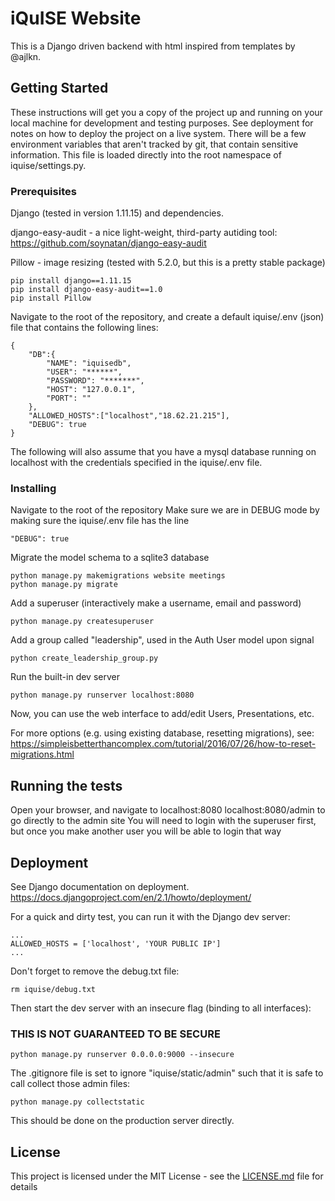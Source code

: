# iQuISE Website

This is a Django driven backend with html inspired from templates by @ajlkn.

## Getting Started

These instructions will get you a copy of the project up and running on your local machine for development and testing purposes. See deployment for notes on how to deploy the project on a live system.
There will be a few environment variables that aren't tracked by git, that contain sensitive information. This file is loaded directly into the root namespace of iquise/settings.py.

### Prerequisites

Django (tested in version 1.11.15) and dependencies.

django-easy-audit - a nice light-weight, third-party autiding tool: https://github.com/soynatan/django-easy-audit

Pillow - image resizing (tested with 5.2.0, but this is a pretty stable package)
```
pip install django==1.11.15
pip install django-easy-audit==1.0
pip install Pillow
```
Navigate to the root of the repository, and create a default iquise/.env (json) file that contains the following lines:
```
{
    "DB":{
        "NAME": "iquisedb",
        "USER": "******",
        "PASSWORD": "*******",
        "HOST": "127.0.0.1",
        "PORT": ""
    },
    "ALLOWED_HOSTS":["localhost","18.62.21.215"],
    "DEBUG": true
}
```
The following will also assume that you have a mysql database running on localhost with the credentials specified in the iquise/.env file.

### Installing

Navigate to the root of the repository
Make sure we are in DEBUG mode by making sure the iquise/.env file has the line
```
"DEBUG": true
```
Migrate the model schema to a sqlite3 database
```
python manage.py makemigrations website meetings
python manage.py migrate
```
Add a superuser (interactively make a username, email and password)
```
python manage.py createsuperuser
```
Add a group called "leadership", used in the Auth User model upon signal
```
python create_leadership_group.py
```
Run the built-in dev server
```
python manage.py runserver localhost:8080
```
Now, you can use the web interface to add/edit Users, Presentations, etc.

For more options (e.g. using existing database, resetting migrations), see:
https://simpleisbetterthancomplex.com/tutorial/2016/07/26/how-to-reset-migrations.html

## Running the tests

Open your browser, and navigate to localhost:8080
localhost:8080/admin to go directly to the admin site
You will need to login with the superuser first, but once you make another user you will be able to login that way

## Deployment

See Django documentation on deployment.
https://docs.djangoproject.com/en/2.1/howto/deployment/

For a quick and dirty test, you can run it with the Django dev server:
```
...
ALLOWED_HOSTS = ['localhost', 'YOUR PUBLIC IP']
...
```
Don't forget to remove the debug.txt file:
```
rm iquise/debug.txt
```
Then start the dev server with an insecure flag (binding to all interfaces):
### THIS IS NOT GUARANTEED TO BE SECURE
```
python manage.py runserver 0.0.0.0:9000 --insecure
```
The .gitignore file is set to ignore "iquise/static/admin" such that it is safe to call collect those admin files:
```
python manage.py collectstatic
```
This should be done on the production server directly.

## License

This project is licensed under the MIT License - see the [LICENSE.md](LICENSE.md) file for details
